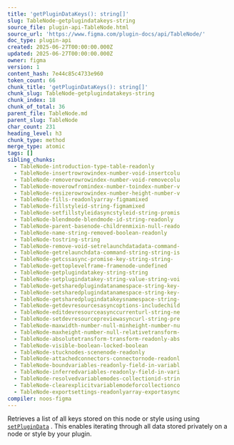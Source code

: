```yaml
---
title: 'getPluginDataKeys(): string[]'
slug: TableNode-getplugindatakeys-string
source_file: plugin-api-TableNode.html
source_url: 'https://www.figma.com/plugin-docs/api/TableNode/'
doc_type: plugin-api
created: 2025-06-27T00:00:00.000Z
updated: 2025-06-27T00:00:00.000Z
owner: figma
version: 1
content_hash: 7e44c85c4733e960
token_count: 66
chunk_title: 'getPluginDataKeys(): string[]'
chunk_slug: TableNode-getplugindatakeys-string
chunk_index: 18
chunk_of_total: 36
parent_file: TableNode.md
parent_slug: TableNode
char_count: 231
heading_level: h3
chunk_type: method
merge_type: atomic
tags: []
sibling_chunks:
  - TableNode-introduction-type-table-readonly
  - TableNode-insertrowrowindex-number-void-insertcolu
  - TableNode-removerowrowindex-number-void-removecolu
  - TableNode-moverowfromindex-number-toindex-number-v
  - TableNode-resizerowrowindex-number-height-number-v
  - TableNode-fills-readonlyarray-figmamixed
  - TableNode-fillstyleid-string-figmamixed
  - TableNode-setfillstyleidasyncstyleid-string-promis
  - TableNode-blendmode-blendmode-id-string-readonly
  - TableNode-parent-basenode-childrenmixin-null-reado
  - TableNode-name-string-removed-boolean-readonly
  - TableNode-tostring-string
  - TableNode-remove-void-setrelaunchdatadata-command-
  - TableNode-getrelaunchdata-command-string-string-is
  - TableNode-getcssasync-promise-key-string-string-
  - TableNode-gettoplevelframe-framenode-undefined
  - TableNode-getplugindatakey-string-string
  - TableNode-setplugindatakey-string-value-string-voi
  - TableNode-getsharedplugindatanamespace-string-key-
  - TableNode-setsharedplugindatanamespace-string-key-
  - TableNode-getsharedplugindatakeysnamespace-string-
  - TableNode-getdevresourcesasyncoptions-includechild
  - TableNode-editdevresourceasynccurrenturl-string-ne
  - TableNode-setdevresourcepreviewasyncurl-string-pre
  - TableNode-maxwidth-number-null-minheight-number-nu
  - TableNode-maxheight-number-null-relativetransform-
  - TableNode-absolutetransform-transform-readonly-abs
  - TableNode-visible-boolean-locked-boolean
  - TableNode-stucknodes-scenenode-readonly
  - TableNode-attachedconnectors-connectornode-readonl
  - TableNode-boundvariables-readonly-field-in-variabl
  - TableNode-inferredvariables-readonly-field-in-vari
  - TableNode-resolvedvariablemodes-collectionid-strin
  - TableNode-clearexplicitvariablemodeforcollectionco
  - TableNode-exportsettings-readonlyarray-exportasync
compiler: noos-figma
---
```


Retrieves a list of all keys stored on this node or style using using [`setPluginData`](/plugin-docs/api/properties/nodes-setplugindata/)
. This enables iterating through all data stored privately on a node or style by your plugin.
